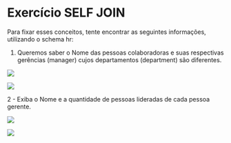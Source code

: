 # Exercício SELF JOIN

  
  

Para fixar esses conceitos, tente encontrar as seguintes informações, utilizando o schema hr:

  

1.  Queremos saber o Nome das pessoas colaboradoras e suas respectivas gerências (manager) cujos departamentos (department) são diferentes.
    

  

![](https://lh5.googleusercontent.com/_Bo21LN2puH0eaObIXwf49hsajhYDeNXpco6Yc4vgo3g6YfpeQBGHeDSOuNDnlx9JqxiaYlxopXWj2txwYMGWewXnMPoGY4LBGfhKpghrt_rIR4iqo4jcikxyB0dVasfY9vKX4_KXrvxgdEMSaTUA7M)

![](https://lh3.googleusercontent.com/yxEht698GD0hPcrAOIvdE7j6Ona2ZcE1dR_z-dCmgqgWpYPl-7Oa9_ooCGSnp2uWm73lSipKZs2L_aBLtItSfhYprv--jTo1OBy4F8c9S9BzZRV0kAUlrB-iWtwxP_vszmPnF9CQ7OieDWjjMzWLZGU)

  

  

  

2 - Exiba o Nome e a quantidade de pessoas lideradas de cada pessoa gerente.

  

![](https://lh6.googleusercontent.com/aSrK0cCU-xLNbqBDt9zosCOFvPSVLHg-lmqBNIWy4hu2HQBLEqamb6NmYkz6VgMuelNPpw0-aD-t9O47raNh2K4R_9Vbq-L0pZHDN_cy_DGLPqH_4_ZRIvMP3vlrV4gYuWSGEsrhQHh2HkawjlLIHYI)

  

![](https://lh6.googleusercontent.com/abofiTORgM0YrnlSZO_4F9xJKYL0QMgoROYDm078zouc8-POyOfMUski7r5v_4hf4YAC--UFpyv8Ke8l2SbJdO8u4iThHCJnhTu6eP0X-Rx6zQY2QIRKsuJWXi9C3cianxzx2uFWi7gx4iVXNSL692E)